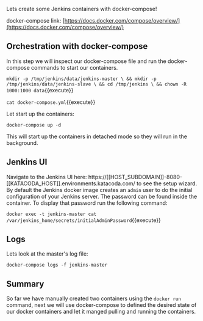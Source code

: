Lets create some Jenkins containers with docker-compose!

docker-compose link: [https://docs.docker.com/compose/overview/](https://docs.docker.com/compose/overview/)

## Orchestration with docker-compose

In this step we will inspect our docker-compose file and run the docker-compose commands to start our containers.

`mkdir -p /tmp/jenkins/data/jenkins-master \
    && mkdir -p /tmp/jenkins/data/jenkins-slave \
    && cd /tmp/jenkins \
    && chown -R 1000:1000 data`{{execute}}

`cat docker-compose.yml`{{execute}}

Let start up the containers:

`docker-compose up -d`

This will start up the containers in detached mode so they will run in the background.

## Jenkins UI

Navigate to the Jenkins UI here: https://[[HOST_SUBDOMAIN]]-8080-[[KATACODA_HOST]].environments.katacoda.com/ to see the setup wizard. By default the Jenkins docker image creates an `admin` user to do the initial configuration of your Jenkins server. The password can be found inside the container. To display that password run the following command:

`docker exec -t jenkins-master cat /var/jenkins_home/secrets/initialAdminPassword`{{execute}}

## Logs

Lets look at the master's log file:

`docker-compose logs -f jenkins-master`

## Summary

So far we have manually created two containers using the `docker run` command, next we will use docker-compose to defined the desired state of our docker containers and let it manged pulling and running the containers.
